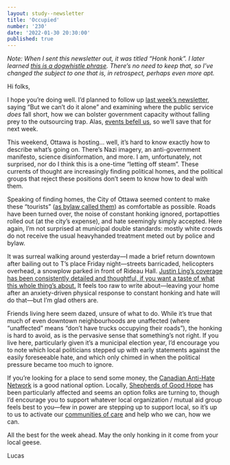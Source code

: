 ```yaml
---
layout: study--newsletter
title: 'Occupied'
number: '230'
date: '2022-01-30 20:30:00'
published: true
---
```


_Note: When I sent this newsletter out, it was titled “Honk honk”. I later learned [this is a dogwhistle phrase](https://twitter.com/vexedalex/status/1489648961006804994). There’s no need to keep that, so I’ve changed the subject to one that is, in retrospect, perhaps even more apt._

Hi folks,

I hope you’re doing well. I’d planned to follow up [last week’s newsletter](https://lucascherkewski.com/hit-and-miss/229-playing-team-public/), saying “But we can’t do it alone” and examining where the public service _does_ fall short, how we can bolster government capacity without falling prey to the outsourcing trap. Alas, [events befell us](http://www.atlas101.ca/pm/concepts/events-dear-boy-events/), so we’ll save that for next week.

This weekend, Ottawa is hosting… well, it’s hard to know exactly how to describe what’s going on. There’s Nazi imagery, an anti-government manifesto, science disinformation, and more. I am, unfortunately, not surprised, nor do I think this is a one-time “letting off steam”. These currents of thought are increasingly finding political homes, and the political groups that reject these positions don’t seem to know how to deal with them.

Speaking of finding homes, the City of Ottawa seemed content to make these “tourists” ([as bylaw called them](https://twitter.com/OttawaBylaw/status/1487470734935052296)) as comfortable as possible. Roads have been turned over, the noise of constant honking ignored, portapotties rolled out (at the city’s expense), and hate seemingly simply accepted. Here again, I’m not surprised at municipal double standards: mostly white crowds do not receive the usual heavyhanded treatment meted out by police and bylaw.

It was surreal walking around yesterday—I made a brief return downtown after bailing out to T’s place Friday night—streets barricaded, helicopters overhead, a snowplow parked in front of Rideau Hall. [Justin Ling’s coverage has been consistently detailed and thoughtful, if you want a taste of what this whole thing’s about.](https://www.thedailybeast.com/canadas-anti-vax-answer-to-january-6-is-an-indefinite-blockade-of-ottawa) It feels too raw to write about—leaving your home after an anxiety-driven physical response to constant honking and hate will do that—but I’m glad others are.

Friends living here seem dazed, unsure of what to do. While it’s true that much of even downtown neighbourhoods are unaffected (where “unaffected” means “don’t have trucks occupying their roads”), the honking is hard to avoid, as is the pervasive sense that something’s not right. If you live here, particularly given it’s a municipal election year, I’d encourage you to note which local politicians stepped up with early statements against the easily foreseeable hate, and which only chimed in when the political pressure became too much to ignore.

If you’re looking for a place to send some money, the [Canadian Anti-Hate Network](https://www.antihate.ca/) is a good national option. Locally, [Shepherds of Good Hope](https://twitter.com/sghottawa/status/1487854425368633344) has been particularly affected and seems an option folks are turning to, though I’d encourage you to support whatever local organization / mutual aid group feels best to you—few in power are stepping up to support local, so it’s up to us to activate our [communities of care](https://lucascherkewski.com/hit-and-miss/55-communities-of-care/) and help who we can, how we can.

All the best for the week ahead. May the only honking in it come from your local geese.

Lucas